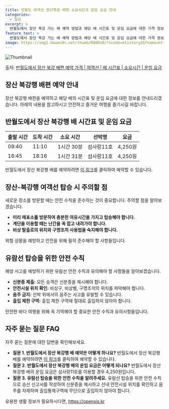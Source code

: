 ```yaml
---
title: 반월도 여객선 장산북강 배편 소요시간과 운임 요금 안내
categories:
  - 일상
excerpt: >
  반월도에서 장산 북강 가는 배 예약 방법과 해당 배 시간표 및 운임 요금에 대한 가격 정보를 안내 드리겠습니다. 안전하고 재밋는 장산 북강행 여행을 위해 아래 정보 참고하시기 바랍니다. 장산 북강행 배편 예약하기 👈 클릭반월도에서 장산 북강행 배 시간표출발 시간도착 시간소요 시간선박명요금09:4011:101시간 30분섬사랑11호4,250원16:4518:161시간 31분섬사랑11호4,250원장산 북강행 배편 예약하기 👈 클릭반월도에서 장산-북강행 여객선 탑승 시 이용수칙새로운 장소를 방문할 때는 안전 수칙을 준수하는 것이 중요합니다. 주의할 점미리 매표소를 방문하여 충분한 여유시간을 가지고 탑승해야 합니다.계단을 이용할 때는 난간을 꼭 잡고 내려가야 합니다.비상 탈출로의 위치와 구명조끼 사용법을 숙지해야 ..
feature_text: >
  반월도에서 장산 북강 가는 배 예약 방법과 해당 배 시간표 및 운임 요금에 대한 가격 정보를 안내 드리겠습니다. 안전하고 재밋는 장산 북강행 여행을 위해 아래 정보 참고하시기 바랍니다. 장산 북강행 배편 예약하기 👈 클릭반월도에서 장산 북강행 배 시간표출발 시간도착 시간소요 시간선박명요금09:4011:101시간 30분섬사랑11호4,250원16:4518:161시간 31분섬사랑11호4,250원장산 북강행 배편 예약하기 👈 클릭반월도에서 장산-북강행 여객선 탑승 시 이용수칙새로운 장소를 방문할 때는 안전 수칙을 준수하는 것이 중요합니다. 주의할 점미리 매표소를 방문하여 충분한 여유시간을 가지고 탑승해야 합니다.계단을 이용할 때는 난간을 꼭 잡고 내려가야 합니다.비상 탈출로의 위치와 구명조끼 사용법을 숙지해야 ..
image: https://img1.daumcdn.net/thumb/R800x0/?scode=mtistory2&fname=https%3A%2F%2Fblog.kakaocdn.net%2Fdn%2Fk8KgH%2FbtsHDLscyyW%2F9M8krkbddo2o3Dkqsu0kOK%2Fimg.webp
---
```


![Thumbnail](https://img1.daumcdn.net/thumb/R800x0/?scode=mtistory2&fname=https%3A%2F%2Fblog.kakaocdn.net%2Fdn%2Fk8KgH%2FbtsHDLscyyW%2F9M8krkbddo2o3Dkqsu0kOK%2Fimg.webp)

<p>출처: <a href="https://opensis.kr/entry/%EB%B0%98%EC%9B%94%EB%8F%84%EC%97%90%EC%84%9C-%EC%9E%A5%EC%82%B0-%EB%B6%81%EA%B0%95-%EB%B0%B0%ED%8E%B8-%EC%98%88%EC%95%BD-%EA%B0%80%EA%B2%A9-%EC%97%AC%EA%B0%9D%EC%84%A0-%EB%B0%B0-%EC%8B%9C%EA%B0%84%ED%91%9C-%EC%86%8C%EC%9A%94%EC%8B%9C%EA%B0%84-%EC%9A%B4%EC%9E%84-%EC%9A%94%EA%B8%88" rel="dofollow">반월도에서 장산 북강 배편 예약 가격 | 여객선 | 배 시간표 | 소요시간 | 운임 요금</a> </p>

## 장산 북강행 배편 예약 안내



장산 북강행 배편을 예약하고 해당 배의 시간표 및 운임 요금에 대한 정보를 안내드리겠습니다. 아래의 내용을 참고하시고 안전하고 즐거운 여행을
즐기시길 바랍니다.

## **반월도에서 장산 북강행 배 시간표 및 운임 요금**

**출발 시간** | **도착 시간** | **소요 시간** | **선박명** | **요금**  
---|---|---|---|---  
09:40 | 11:10 | 1시간 30분 | 섬사랑11호 | 4,250원  
16:45 | 18:16 | 1시간 31분 | 섬사랑11호 | 4,250원  
  


반월도에서 장산 북강행 배를 예약하려면 [이 링크](https://example.com)를 클릭하여 예약할 수 있습니다.

## **장산-북강행 여객선 탑승 시 주의할 점**

새로운 장소를 방문할 때는 안전 수칙을 준수하는 것이 중요합니다. 주의할 점을 알아보겠습니다.

  * **미리 매표소를 방문하여 충분한 여유시간을 가지고 탑승해야 합니다.**
  * **계단을 이용할 때는 난간을 꼭 잡고 내려가야 합니다.**
  * **비상 탈출로의 위치와 구명조끼 사용법을 숙지해야 합니다.**



위험 상황을 예방하고 안전을 위해 필히 준수해야 할 사항들입니다.

## **유람선 탑승을 위한 안전 수칙**

해양 사고를 예방하기 위한 유람선 안전 수칙과 유의해야 할 사항들을 알아보겠습니다.

  * **신분증 제출:** 모든 승객은 신분증을 제시해야 합니다.
  * **안전시설 위치 확인:** 비상구, 비상벨, 구명조끼의 위치를 파악해야 합니다.
  * **음주 금지:** 선박 위에서의 음주는 사고를 유발할 수 있습니다.
  * **출입 제한 구역:** 출입 제한 구역에 절대로 출입하지 않아야 합니다.



안전한 바다 여행을 위해 꼭 기억해야 할 중요한 안전 수칙과 유의사항들입니다.

## **자주 묻는 질문 FAQ**

자주 묻는 질문에 대한 답변을 확인해보세요.

  * **질문 1. 반월도에서 장산 북강행 배 예약은 어떻게 하나요?** 반월도에서 장산 북강행 배를 예약하려면 [이 링크](https://example.com)를 클릭하여 예약할 수 있습니다.
  * **질문 2. 반월도에서 장산 북강행 배의 운임 요금은 어떻게 되나요?** 반월도에서 장산 북강행 배의 운임 요금은 섬사랑11호를 이용할 경우 4,250원입니다.
  * **질문 3. 유람선 탑승을 위한 안전 수칙을 알려주세요.** 유람선 탑승을 위한 안전 수칙으로 승선 신고서를 작성하여 신분증을 제시하고 선내 안전시설 위치를 확인하고 음주를 자제하며 출입통제구역에 무단으로 출입하지 않아야 합니다.



 

유용한 생활 정보가 필요하시다면, <a href="https://opensis.kr" rel="dofollow">https://opensis.kr</a>


